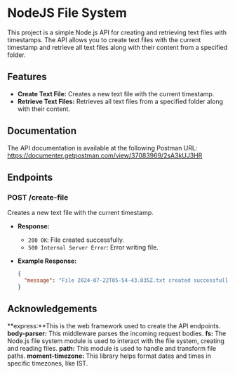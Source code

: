 # NodeJS File System

This project is a simple Node.js API for creating and retrieving text files with timestamps. The API allows you to create text files with the current timestamp and retrieve all text files along with their content from a specified folder.

## Features

- **Create Text File:** Creates a new text file with the current timestamp.
- **Retrieve Text Files:** Retrieves all text files from a specified folder along with their content.

## Documentation

The API documentation is available at the following Postman URL: https://documenter.getpostman.com/view/37083969/2sA3kUJ3HR

## Endpoints

### POST /create-file

Creates a new text file with the current timestamp.

- **Response:**
  - `200 OK`: File created successfully.
  - `500 Internal Server Error`: Error writing file.

- **Example Response:**
  ```json
  {
    "message": "File 2024-07-22T05-54-43.035Z.txt created successfully"
  }

## Acknowledgements

**express:**This is the web framework used to create the API endpoints.
**body-parser:** This middleware parses the incoming request bodies.
**fs:** The Node.js file system module is used to interact with the file system, creating and reading files.
**path:** This module is used to handle and transform file paths.
**moment-timezone:** This library helps format dates and times in specific timezones, like IST.
